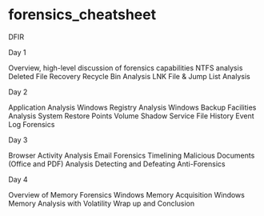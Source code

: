 # forensics_cheatsheet
DFIR



Day 1 

Overview, high-level discussion of forensics capabilities
NTFS analysis
Deleted File Recovery
Recycle Bin Analysis
LNK File & Jump List Analysis

Day 2 

Application Analysis
Windows Registry Analysis
Windows Backup Facilities Analysis
System Restore Points
Volume Shadow Service
File History
Event Log Forensics

Day 3 

Browser Activity Analysis
Email Forensics
Timelining
Malicious Documents (Office and PDF) Analysis
Detecting and Defeating Anti-Forensics

Day 4 

Overview of Memory Forensics
Windows Memory Acquisition
Windows Memory Analysis with Volatility
Wrap up and Conclusion
